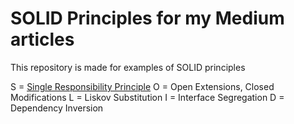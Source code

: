 # SOLID Principles for my Medium articles 

This repository is made for examples of SOLID principles

S = [Single Responsibility Principle](https://medium.com/@umairkhalid_36029/s-from-solid-principles-1-5-dc285c8a79ed) 
O = Open Extensions, Closed Modifications
L = Liskov Substitution
I = Interface Segregation
D = Dependency Inversion
